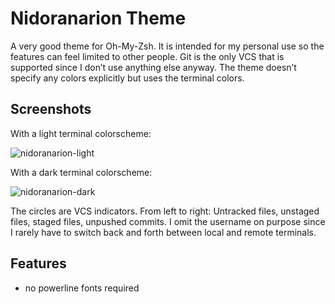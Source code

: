# Nidoranarion Theme

A very good theme for Oh-My-Zsh.
It is intended for my personal use so the features can feel limited to other people.
Git is the only VCS that is supported since I don’t use anything else anyway.
The theme doesn’t specify any colors explicitly but uses the terminal colors.

## Screenshots

With a light terminal colorscheme:

![nidoranarion-light](https://user-images.githubusercontent.com/831282/71808822-087af380-306f-11ea-9e3a-da2a1daaeef6.png)

With a dark terminal colorscheme:

![nidoranarion-dark](https://user-images.githubusercontent.com/831282/71808819-06b13000-306f-11ea-99b0-0ca2123ccee2.png)

The circles are VCS indicators. From left to right: Untracked files, unstaged files, staged files, unpushed commits.
I omit the username on purpose since I rarely have to switch back and forth between local and remote terminals.

## Features
* no powerline fonts required
